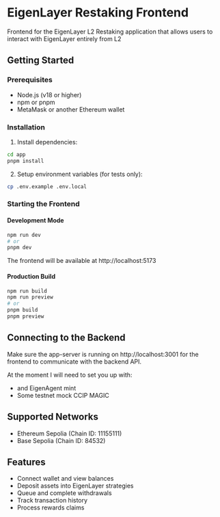 # EigenLayer Restaking Frontend

Frontend for the EigenLayer L2 Restaking application that allows users to interact with EigenLayer entirely from L2

## Getting Started

### Prerequisites

- Node.js (v18 or higher)
- npm or pnpm
- MetaMask or another Ethereum wallet

### Installation

1. Install dependencies:
```bash
cd app
pnpm install
```

2. Setup environment variables (for tests only):
```bash
cp .env.example .env.local
```

### Starting the Frontend

#### Development Mode
```bash
npm run dev
# or
pnpm dev
```

The frontend will be available at http://localhost:5173

#### Production Build
```bash
npm run build
npm run preview
# or
pnpm build
pnpm preview
```

## Connecting to the Backend

Make sure the app-server is running on http://localhost:3001 for the frontend to communicate with the backend API.


At the moment I will need to set you up with:
- and EigenAgent mint
- Some testnet mock CCIP MAGIC

## Supported Networks

- Ethereum Sepolia (Chain ID: 11155111)
- Base Sepolia (Chain ID: 84532)

## Features

- Connect wallet and view balances
- Deposit assets into EigenLayer strategies
- Queue and complete withdrawals
- Track transaction history
- Process rewards claims